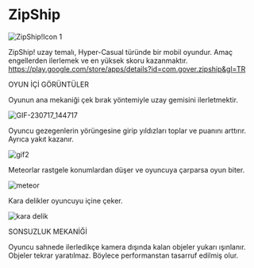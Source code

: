 # ZipShip

![ZipShip!Icon 1](https://github.com/kalenes/ZipShip/assets/73502167/0821d48c-7529-417b-b733-a7b72ac157c3) 

ZipShip! uzay temalı, Hyper-Casual türünde bir mobil oyundur. Amaç engellerden ilerlemek ve en yüksek skoru kazanmaktır.
https://play.google.com/store/apps/details?id=com.gover.zipship&gl=TR

OYUN İÇİ GÖRÜNTÜLER

Oyunun ana mekaniği çek bırak yöntemiyle uzay gemisini ilerletmektir.

![GIF-230717_144717](https://github.com/kalenes/ZipShip/assets/73502167/1d9d04d2-8bc8-46d7-8914-71b2793f9374)

Oyuncu gezegenlerin yörüngesine girip yıldızları toplar ve puanını arttırır. Ayrıca yakıt kazanır.

![gif2](https://github.com/kalenes/ZipShip/assets/73502167/99c68a92-80af-4620-89a1-92e5dd81108e)

Meteorlar rastgele konumlardan düşer ve oyuncuya çarparsa oyun biter.

![meteor](https://github.com/kalenes/ZipShip/assets/73502167/4d216d62-31d0-4e43-b0cd-0c8f5fb9f37b)

Kara delikler oyuncuyu içine çeker.

![kara delik](https://github.com/kalenes/ZipShip/assets/73502167/cfccad7b-515e-448f-8d2a-90e923c7dcbc)


SONSUZLUK MEKANİĞİ

Oyuncu sahnede ilerledikçe kamera dışında kalan objeler yukarı ışınlanır. Objeler tekrar yaratılmaz. Böylece performanstan tasarruf edilmiş olur.

